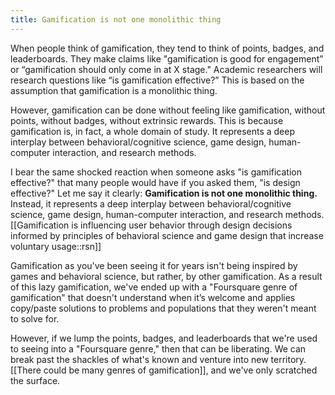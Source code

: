 ```yaml
---
title: Gamification is not one monolithic thing
---
```

When people think of gamification, they tend to think of points, badges, and leaderboards. They make claims like "gamification is good for engagement” or “gamification should only come in at X stage." Academic researchers will research questions like “is gamification effective?” This is based on the assumption that gamification is a monolithic thing.  

However, gamification can be done without feeling like gamification, without points, without badges, without extrinsic rewards. This is because gamification is, in fact, a whole domain of study. It represents a deep interplay between behavioral/cognitive science, game design, human-computer interaction, and research methods.

I bear the same shocked reaction when someone asks "is gamification effective?" that many people would have if you asked them, "is design effective?" Let me say it clearly: **Gamification is not one monolithic thing.** Instead, it represents a deep interplay between behavioral/cognitive science, game design, human-computer interaction, and research methods. [[Gamification is influencing user behavior through design decisions informed by principles of behavioral science and game design that increase voluntary usage::rsn]]

Gamification as you've been seeing it for years isn't being inspired by games and behavioral science, but rather, by other gamification. As a result of this lazy gamification, we've ended up with a "Foursquare genre of gamification" that doesn't understand when it’s welcome and applies copy/paste solutions to problems and populations that they weren't meant to solve for.

However, if we lump the points, badges, and leaderboards that we're used to seeing into a "Foursquare genre," then that can be liberating. We can break past the shackles of what's known and venture into new territory. [[There could be many genres of gamification]], and we've only scratched the surface.